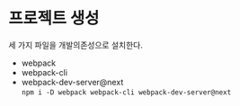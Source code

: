# 프로젝트 생성
세 가지 파일을 개발의존성으로 설치한다.  
- webpack
- webpack-cli
- webpack-dev-server@next  
```npm i -D webpack webpack-cli webpack-dev-server@next```  
